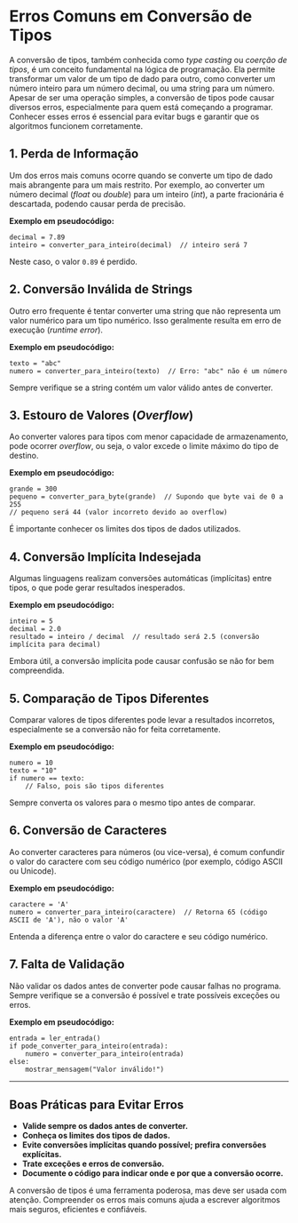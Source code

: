 
# Erros Comuns em Conversão de Tipos

A conversão de tipos, também conhecida como _type casting_ ou _coerção de tipos_, é um conceito fundamental na lógica de programação. Ela permite transformar um valor de um tipo de dado para outro, como converter um número inteiro para um número decimal, ou uma string para um número. Apesar de ser uma operação simples, a conversão de tipos pode causar diversos erros, especialmente para quem está começando a programar. Conhecer esses erros é essencial para evitar bugs e garantir que os algoritmos funcionem corretamente.

## 1. Perda de Informação

Um dos erros mais comuns ocorre quando se converte um tipo de dado mais abrangente para um mais restrito. Por exemplo, ao converter um número decimal (_float_ ou _double_) para um inteiro (_int_), a parte fracionária é descartada, podendo causar perda de precisão.

**Exemplo em pseudocódigo:**
```
decimal = 7.89
inteiro = converter_para_inteiro(decimal)  // inteiro será 7
```
Neste caso, o valor `0.89` é perdido.

## 2. Conversão Inválida de Strings

Outro erro frequente é tentar converter uma string que não representa um valor numérico para um tipo numérico. Isso geralmente resulta em erro de execução (_runtime error_).

**Exemplo em pseudocódigo:**
```
texto = "abc"
numero = converter_para_inteiro(texto)  // Erro: "abc" não é um número
```
Sempre verifique se a string contém um valor válido antes de converter.

## 3. Estouro de Valores (_Overflow_)

Ao converter valores para tipos com menor capacidade de armazenamento, pode ocorrer _overflow_, ou seja, o valor excede o limite máximo do tipo de destino.

**Exemplo em pseudocódigo:**
```
grande = 300
pequeno = converter_para_byte(grande)  // Supondo que byte vai de 0 a 255
// pequeno será 44 (valor incorreto devido ao overflow)
```
É importante conhecer os limites dos tipos de dados utilizados.

## 4. Conversão Implícita Indesejada

Algumas linguagens realizam conversões automáticas (implícitas) entre tipos, o que pode gerar resultados inesperados.

**Exemplo em pseudocódigo:**
```
inteiro = 5
decimal = 2.0
resultado = inteiro / decimal  // resultado será 2.5 (conversão implícita para decimal)
```
Embora útil, a conversão implícita pode causar confusão se não for bem compreendida.

## 5. Comparação de Tipos Diferentes

Comparar valores de tipos diferentes pode levar a resultados incorretos, especialmente se a conversão não for feita corretamente.

**Exemplo em pseudocódigo:**
```
numero = 10
texto = "10"
if numero == texto:
    // Falso, pois são tipos diferentes
```
Sempre converta os valores para o mesmo tipo antes de comparar.

## 6. Conversão de Caracteres

Ao converter caracteres para números (ou vice-versa), é comum confundir o valor do caractere com seu código numérico (por exemplo, código ASCII ou Unicode).

**Exemplo em pseudocódigo:**
```
caractere = 'A'
numero = converter_para_inteiro(caractere)  // Retorna 65 (código ASCII de 'A'), não o valor 'A'
```
Entenda a diferença entre o valor do caractere e seu código numérico.

## 7. Falta de Validação

Não validar os dados antes de converter pode causar falhas no programa. Sempre verifique se a conversão é possível e trate possíveis exceções ou erros.

**Exemplo em pseudocódigo:**
```
entrada = ler_entrada()
if pode_converter_para_inteiro(entrada):
    numero = converter_para_inteiro(entrada)
else:
    mostrar_mensagem("Valor inválido!")
```

---

## Boas Práticas para Evitar Erros

- **Valide sempre os dados antes de converter.**
- **Conheça os limites dos tipos de dados.**
- **Evite conversões implícitas quando possível; prefira conversões explícitas.**
- **Trate exceções e erros de conversão.**
- **Documente o código para indicar onde e por que a conversão ocorre.**

A conversão de tipos é uma ferramenta poderosa, mas deve ser usada com atenção. Compreender os erros mais comuns ajuda a escrever algoritmos mais seguros, eficientes e confiáveis.
```
